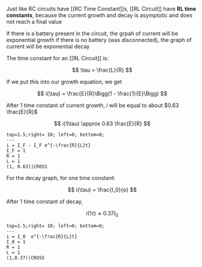 Just like RC circuits have [[RC Time Constant]]s, [[RL Circuit]] have **RL time constants**, because the current growth and decay is asymptotic and does not reach a final value 

If there is a battery present in the circuit, the grpah of current will be exponential growth
if there is no battery (was disconnected), the graph of current will be exponential decay

The time constant for an [[RL Circuit]] is:

$$
\tau = \frac{L}{R}
$$

If we put this into our growth equation, we get

$$
i(\tau) = \frac{E}{R}\Bigg(1 - \frac{1}{E}\Bigg)
$$

After 1 time constant of current growth, $i$ will be equal to about $0.63 \frac{E}{R}$

$$
i(1\tau) \approx 0.63 \frac{E}{R}
$$

```desmos-graph
top=1.5;right= 10; left=0; bottom=0;
---
i = I_F - I_F e^{-\frac{R}{L}t}
I_F = 1
R = 1
L = 1
(1, 0.63)|CROSS
```

For the decay graph, for one time constant:

$$
i(\tau) = \frac{I_0}{e}
$$

After 1 time constant of decay,

$$
i(1\tau) \approx 0.37 I_0
$$

```desmos-graph
top=1.5;right= 10; left=0; bottom=0;
---
i = I_0  e^{-\frac{R}{L}t}
I_0 = 1
R = 1
L = 1
(1,0.37)|CROSS
```
